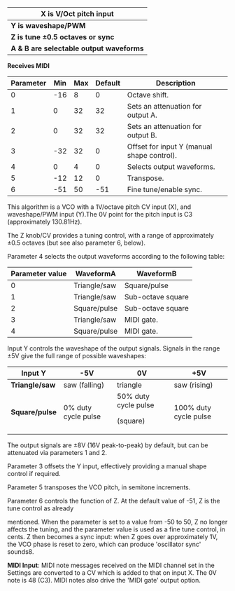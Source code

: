 
| **X is V/Oct pitch input**                |
|-------------------------------------------|
| **Y is waveshape/PWM**                    |
| **Z is tune ±0.5 octaves or sync**        |
| **A & B are selectable output waveforms** |

**Receives MIDI**

<table>
<thead>
<tr class="header">
<th>
<strong>Parameter</strong>
</th>
<th><strong>Min</strong></th>
<th><strong>Max</strong></th>
<th><strong>Default</strong></th>
<th><strong>Description</strong></th>
</tr>
</thead>
<tbody>
<tr class="odd">
<td>
0
</td>
<td>
-16
</td>
<td>
8
</td>
<td>
0
</td>
<td>
Octave shift.
</td>
</tr>
<tr class="even">
<td>
1
</td>
<td>
0
</td>
<td>
32
</td>
<td>
32
</td>
<td>
Sets an attenuation for output A.
</td>
</tr>
<tr class="odd">
<td>
2
</td>
<td>
0
</td>
<td>
32
</td>
<td>
32
</td>
<td>
Sets an attenuation for output B.
</td>
</tr>
<tr class="even">
<td>
3
</td>
<td>
-32
</td>
<td>
32
</td>
<td>
0
</td>
<td>
Offset for input Y (manual shape control).
</td>
</tr>
<tr class="odd">
<td>
4
</td>
<td>
0
</td>
<td>
4
</td>
<td>
0
</td>
<td>
Selects output waveforms.
</td>
</tr>
<tr class="even">
<td>
5
</td>
<td>
-12
</td>
<td>
12
</td>
<td>
0
</td>
<td>
Transpose.
</td>
</tr>
<tr class="odd">
<td>
6
</td>
<td>
-51
</td>
<td>
50
</td>
<td>
-51
</td>
<td>
Fine tune/enable sync.
</td>
</tr>
</tbody>
</table>

This algorithm is a VCO with a 1V/octave pitch CV input (X), and waveshape/PWM input (Y).The 0V point for the pitch
input is C3
(approximately 130.81Hz).

The Z knob/CV provides a tuning control, with a range of approximately ±0.5 octaves (but see also parameter 6, below).

Parameter 4 selects the output waveforms according to the following table:

<table>
<thead>
<tr class="header">
<th><strong>Parameter value</strong></th>
<th><strong>WaveformA</strong></th>
<th><strong>WaveformB</strong></th>
</tr>
</thead>
<tbody>
<tr class="odd">
<td>
0
</td>
<td>
Triangle/saw
</td>
<td>
Square/pulse
</td>
</tr>
<tr class="even">
<td>
1
</td>
<td>
Triangle/saw
</td>
<td>Sub-octave square</td>
</tr>
<tr class="odd">
<td>
2
</td>
<td>
Square/pulse
</td>
<td>Sub-octave square</td>
</tr>
<tr class="even">
<td>
3
</td>
<td>
Triangle/saw
</td>
<td>
MIDI gate.
</td>
</tr>
<tr class="odd">
<td>
4
</td>
<td>
Square/pulse
</td>
<td>
MIDI gate.
</td>
</tr>
</tbody>
</table>

Input Y controls the waveshape of the output signals. Signals in the range ±5V give the full range of possible
waveshapes:

<table>
<thead>
<tr class="header">
<th><strong>Input Y</strong></th>
<th><strong>-5V</strong></th>
<th><strong>0V</strong></th>
<th><strong>+5V</strong></th>
</tr>
</thead>
<tbody>
<tr class="odd">
<td>
<strong>Triangle/saw</strong>
</td>
<td>
saw (falling)
</td>
<td>
triangle
</td>
<td>
saw (rising)
</td>
</tr>
<tr class="even">
<td>
<strong>Square/pulse</strong>
</td>
<td>0% duty cycle pulse</td>
<td>50% duty cycle pulse

(square)
</td>
<td>
100% duty cycle pulse
</td>
</tr>
</tbody>
</table>

The output signals are ±8V (16V peak-to-peak) by default, but can be attenuated via parameters 1 and 2.

Parameter 3 offsets the Y input, effectively providing a manual shape control if required.

Parameter 5 transposes the VCO pitch, in semitone increments.

Parameter 6 controls the function of Z. At the default value of -51, Z is the tune control as already

mentioned. When the parameter is set to a value from -50 to 50, Z no
longer affects the tuning, and the parameter value is used as a fine
tune control, in cents. Z then becomes a sync input: when Z goes over
approximately 1V, the VCO phase is reset to zero, which can produce
'oscillator sync' sounds8.
>
**MIDI Input**: MIDI note messages received on the MIDI channel set in
the Settings are converted to a CV which is added to that on input X.
The 0V note is 48 (C3). MIDI notes also drive the 'MIDI gate' output
option.